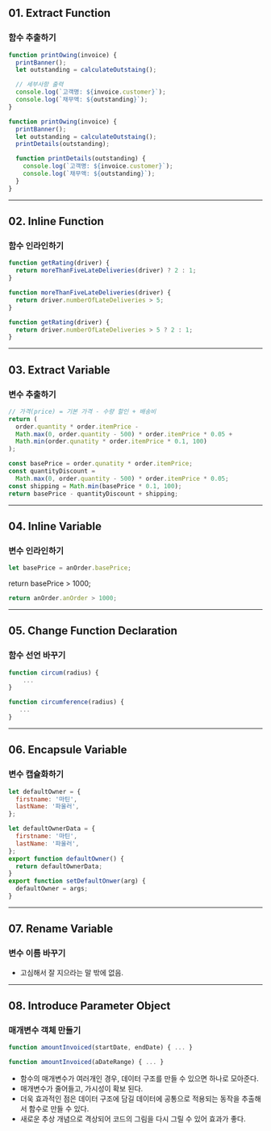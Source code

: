 ## 01. Extract Function

### 함수 추출하기

```js
function printOwing(invoice) {
  printBanner();
  let outstanding = calculateOutstaing();

  // 세부사항 출력
  console.log(`고객명: ${invoice.customer}`);
  console.log(`채무액: ${outstanding}`);
}
```

```js
function printOwing(invoice) {
  printBanner();
  let outstanding = calculateOutstaing();
  printDetails(outstanding);

  function printDetails(outstanding) {
    console.log(`고객명: ${invoice.customer}`);
    console.log(`채무액: ${outstanding}`);
  }
}
```

---

## 02. Inline Function

### 함수 인라인하기

```js
function getRating(driver) {
  return moreThanFiveLateDeliveries(driver) ? 2 : 1;
}

function moreThanFiveLateDeliveries(driver) {
  return driver.numberOfLateDeliveries > 5;
}
```

```js
function getRating(driver) {
  return driver.numberOfLateDeliveries > 5 ? 2 : 1;
}
```

---

## 03. Extract Variable

### 변수 추출하기

```js
// 가격(price) = 기본 가격 - 수량 할인 + 배송비
return (
  order.quantity * order.itemPrice -
  Math.max(0, order.quantity - 500) * order.itemPrice * 0.05 +
  Math.min(order.qunatity * order.itemPrice * 0.1, 100)
);
```

```js
const basePrice = order.qunatity * order.itemPrice;
const quantityDiscount =
  Math.max(0, order.quantity - 500) * order.itemPrice * 0.05;
const shipping = Math.min(basePrice * 0.1, 100);
return basePrice - quantityDiscount + shipping;
```

---

## 04. Inline Variable

### 변수 인라인하기

```js
let basePrice = anOrder.basePrice;
```

return basePrice > 1000;

```js
return anOrder.anOrder > 1000;
```

---

## 05. Change Function Declaration

### 함수 선언 바꾸기

```js
function circum(radius) {
    ...
}
```

```js
function circumference(radius) {
   ...
}
```

---

## 06. Encapsule Variable

### 변수 캡슐화하기

```js
let defaultOwner = {
  firstname: '마틴',
  lastName: '파울러',
};
```

```js
let defaultOwnerData = {
  firstname: '마틴',
  lastName: '파울러',
};
export function defaultOwner() {
  return defaultOwnerData;
}
export function setDefaultOnwer(arg) {
  defaultOwner = args;
}
```

---

## 07. Rename Variable

### 변수 이름 바꾸기

- 고심해서 잘 지으라는 말 밖에 없음.

---

## 08. Introduce Parameter Object

### 매개변수 객체 만들기

```js
function amountInvoiced(startDate, endDate) { ... }
```

```js
function amountInvoiced(aDateRange) { ... }
```

- 함수의 매개변수가 여러개인 경우, 데이터 구조를 만들 수 있으면 하나로 모아준다.
- 매개변수가 줄어들고, 가시성이 확보 된다.
- 더욱 효과적인 점은 데이터 구조에 담길 데이터에 공통으로 적용되는 동작을 추출해서 함수로 만들 수 있다.
- 새로운 추상 개념으로 격상되어 코드의 그림을 다시 그릴 수 있어 효과가 좋다.
